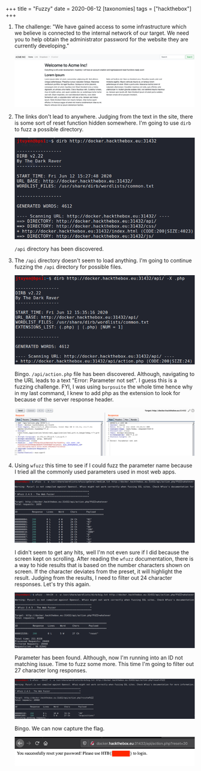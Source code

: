 +++
title = "Fuzzy"
date = 2020-06-12
[taxonomies]
tags = ["hackthebox"]
+++

1.	The challenge: "We have gained access to some infrastructure which we believe is connected to the internal network of our target. We need you to help obtain the administrator password for the website they are currently developing."

	![htb-fuzzy-1.png](htb-fuzzy-1.png)
	
2.	The links don't lead to anywhere. Judging from the text in the site, there is some sort of reset function hidden somewhere. I'm going to use `dirb` to fuzz a possible directory.
	 
	![htb-fuzzy-2.png](htb-fuzzy-2.png)

	`/api` directory has been discovered.
	
3.	The `/api` directory doesn't seem to load anything. I'm going to continue fuzzing the `/api` directory for possible files.

	![htb-fuzzy-3.png](htb-fuzzy-3.png)
	
	Bingo. `/api/action.php` file has been discovered. Although, navigating to the URL leads to a text "Error: Parameter not set". I guess this is a fuzzing challenge. FYI, I was using `burpsuite` the whole time hence why in my last command, I knew to add php as the extension to look for because of the server response header.
	
	![htb-fuzzy-4.png](htb-fuzzy-4.png)
	
4.	Using `wfuzz` this time to see if I could fuzz the parameter name because I tried all the commonly used parameters used in most web apps.

	![htb-fuzzy-5.png](htb-fuzzy-5.png)
	
	I didn't seem to get any hits, well I'm not even sure if I did because the screen kept on scrolling. After reading the `wfuzz` documentation, there is a way to hide results that is based on the number characters shown on screen. If the character deviates from the preset, it will highlight the result. Judging from the results, I need to filter out 24 character responses. Let's try this again.
	
	![htb-fuzzy-6.png](htb-fuzzy-6.png)
	
	Parameter has been found. Although, now I'm running into an ID not matching issue. Time to fuzz some more. This time I'm going to filter out 27 character long responses.
	
	![htb-fuzzy-7.png](htb-fuzzy-7.png)
	
	Bingo. We can now capture the flag.
	
	![htb-fuzzy-8.png](htb-fuzzy-8.png)